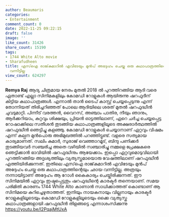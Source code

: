 ```yaml
---
author: Beaumaris
categories:
- Entertainment
comment_count: 0
date: 2022-11-25 09:22:15
draft: false
image: ''
like_count: 31426
share_count: 15190
tags:
- 1744 White Alto movie
- Sharafudheen
title: എസ്‌ഐ രാജ്‌കുമാറിൽ എവിടേയും മുൻപ് അദ്ദേഹം ചെയ്ത ഒരു കഥാപാത്രത്തിന്റെയും ഛായ
  വന്നിട്ടില്ല
view_count: 624297
---
```


**Remya Raj** ആദ്യ ചിത്രമായ നേരം മുതൽ 2018 ൽ പുറത്തിറങ്ങിയ ആദി വരെ ഏതാണ്ട് എല്ലാ സിനിമകളിലും കോമഡി റോളുകൾ ആയിരുന്നു ഷറഫുദീന് കിട്ടിയ കഥാപാത്രങ്ങൾ. എന്നാൽ താൻ ടൈപ് കാസ്റ്റ് ചെയ്യപ്പെടുന്നു എന്ന് തോന്നിയത് തിരിച്ചറിഞ്ഞത് പോലെ ആദിയിലെ ശരത് മുതൽ ഷറഫുദ്ധീൻ ചുവടുമാറ്റി. പിന്നീട് വരത്തൻ, വൈറസ്, അഞ്ചാം പാതിര, നീയും ഞാനും, ആർക്കറിയാം, കുറ്റവും ശിക്ഷയും, പ്രിയൻ ഓട്ടത്തിലാണ്, ഏറെ ചർച്ച ചെയ്യപ്പെട്ട റോഷാക്കിലെ സതീശൻ തുടങ്ങിയ കഥാപാത്രങ്ങളിലൂടെ അക്ഷരാർത്ഥത്തിൽ ഷറഫുദ്ധീൻ ഞെട്ടിച്ചു കളഞ്ഞു. കോമഡി റോളുകൾ ചെയ്യാനാണ് ഏറ്റവും വിഷമം എന്ന് കല്പന മുൻപൊരു അഭിമുഖത്തിൽ പറഞ്ഞിട്ടുണ്ട്. വളരെ സത്യമായ കാര്യമാണത്. സലിം കുമാർ, സുരാജ് വെഞ്ഞാറമൂട്, ബിന്ദു പണിക്കർ തുടങ്ങിയവർ സഞ്ചരിച്ച അതെ വഴിയിൽ സഞ്ചാരിച്ചു നമ്മളെ പ്രേക്ഷകരെ ഞെട്ടിക്കാൻ ഭാവിയിൽ ഷറഫുദ്ധീനും ആയേക്കാം. ഇപ്പൊ ഏറ്റവുമൊടുവിലായി പുറത്തിറങ്ങിയ അദൃശ്യത്തിലും വ്യത്യസ്തമായൊരു വേഷത്തിലാണ് ഷറഫുദ്ധീൻ എത്തിയിരിക്കുന്നത്. ഇതിലെ എസ്‌ഐ രാജ്‌കുമാറിൽ എവിടേയും മുൻപ് അദ്ദേഹം ചെയ്ത ഒരു കഥാപാത്രത്തിന്റെയും ഛായ വന്നിട്ടില്ല. അത്രയും നന്നായിട്ടാണ് അദ്ദേഹം ആ റോൾ കൈകാര്യം ചെയ്തിരിക്കുന്നത്. ഈ സിനിമയിൽ ഏറ്റവും ഇഷ്ടപ്പെട്ടതും ഷറഫുദ്ധീന്റെ കാരക്ടർ തന്നെയാണ്. സമയ പരിമിതി കാരണം 1744 White Alto കാണാൻ സാധിക്കാത്തത് കൊണ്ടാണ് ആ സിനിമയെ കുറിച്ചെഴുതാത്തത്. ഇനിയും നായകനായും വില്ലനായും കാരക്ടർ റോളുകളിലൂടെയും കൊമഡി റോളുകളിലൂടെയും ഒക്കെ വ്യത്യസ്ത കഥാപാത്രങ്ങളായി ഷറഫുദ്ധീൻ തിളങ്ങട്ടെ എന്നാശംസിക്കുന്നു https://youtu.be/l2PqajMtUxA